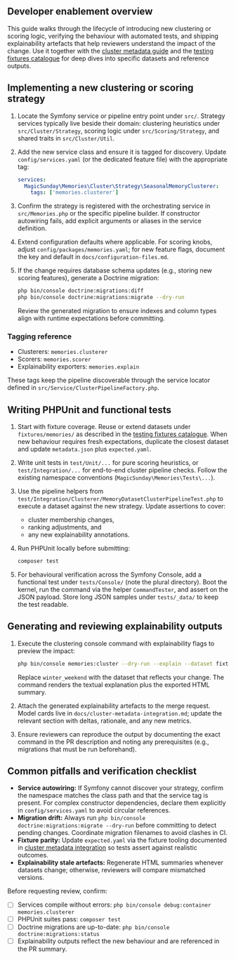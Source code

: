 ## Developer enablement overview

This guide walks through the lifecycle of introducing new clustering or scoring logic, verifying the behaviour with automated tests, and shipping explainability artefacts that help reviewers understand the impact of the change. Use it together with the [cluster metadata guide](./cluster-metadata.md) and the [testing fixtures catalogue](./testing-fixtures.md) for deep dives into specific datasets and reference outputs.

## Implementing a new clustering or scoring strategy

1. Locate the Symfony service or pipeline entry point under `src/`. Strategy services typically live beside their domain: clustering heuristics under `src/Cluster/Strategy`, scoring logic under `src/Scoring/Strategy`, and shared traits in `src/Cluster/Util`.
2. Add the new service class and ensure it is tagged for discovery. Update `config/services.yaml` (or the dedicated feature file) with the appropriate tag:

   ```yaml
   services:
     MagicSunday\Memories\Cluster\Strategy\SeasonalMemoryClusterer:
       tags: ['memories.clusterer']
   ```

3. Confirm the strategy is registered with the orchestrating service in `src/Memories.php` or the specific pipeline builder. If constructor autowiring fails, add explicit arguments or aliases in the service definition.
4. Extend configuration defaults where applicable. For scoring knobs, adjust `config/packages/memories.yaml`; for new feature flags, document the key and default in `docs/configuration-files.md`.
5. If the change requires database schema updates (e.g., storing new scoring features), generate a Doctrine migration:

   ```bash
   php bin/console doctrine:migrations:diff
   php bin/console doctrine:migrations:migrate --dry-run
   ```

   Review the generated migration to ensure indexes and column types align with runtime expectations before committing.

### Tagging reference

- Clusterers: `memories.clusterer`
- Scorers: `memories.scorer`
- Explainability exporters: `memories.explain`

These tags keep the pipeline discoverable through the service locator defined in `src/Service/ClusterPipelineFactory.php`.

## Writing PHPUnit and functional tests

1. Start with fixture coverage. Reuse or extend datasets under `fixtures/memories/` as described in the [testing fixtures catalogue](./testing-fixtures.md). When new behaviour requires fresh expectations, duplicate the closest dataset and update `metadata.json` plus `expected.yaml`.
2. Write unit tests in `test/Unit/...` for pure scoring heuristics, or `test/Integration/...` for end-to-end cluster pipeline checks. Follow the existing namespace conventions (`MagicSunday\Memories\Tests\...`).
3. Use the pipeline helpers from `test/Integration/Clusterer/MemoryDatasetClusterPipelineTest.php` to execute a dataset against the new strategy. Update assertions to cover:
   - cluster membership changes,
   - ranking adjustments, and
   - any new explainability annotations.
4. Run PHPUnit locally before submitting:

   ```bash
   composer test
   ```

5. For behavioural verification across the Symfony Console, add a functional test under `tests/Console/` (note the plural directory). Boot the kernel, run the command via the helper `CommandTester`, and assert on the JSON payload. Store long JSON samples under `tests/_data/` to keep the test readable.

## Generating and reviewing explainability outputs

1. Execute the clustering console command with explainability flags to preview the impact:

   ```bash
   php bin/console memories:cluster --dry-run --explain --dataset fixtures/memories/winter_weekend
   ```

   Replace `winter_weekend` with the dataset that reflects your change. The command renders the textual explanation plus the exported HTML summary.
2. Attach the generated explainability artefacts to the merge request. Model cards live in `docs/cluster-metadata-integration.md`; update the relevant section with deltas, rationale, and any new metrics.
3. Ensure reviewers can reproduce the output by documenting the exact command in the PR description and noting any prerequisites (e.g., migrations that must be run beforehand).

## Common pitfalls and verification checklist

- **Service autowiring:** If Symfony cannot discover your strategy, confirm the namespace matches the class path and that the service tag is present. For complex constructor dependencies, declare them explicitly in `config/services.yaml` to avoid circular references.
- **Migration drift:** Always run `php bin/console doctrine:migrations:migrate --dry-run` before committing to detect pending changes. Coordinate migration filenames to avoid clashes in CI.
- **Fixture parity:** Update `expected.yaml` via the fixture tooling documented in [cluster metadata integration](./cluster-metadata-integration.md) so tests assert against realistic outcomes.
- **Explainability stale artefacts:** Regenerate HTML summaries whenever datasets change; otherwise, reviewers will compare mismatched versions.

Before requesting review, confirm:

- [ ] Services compile without errors: `php bin/console debug:container memories.clusterer`
- [ ] PHPUnit suites pass: `composer test`
- [ ] Doctrine migrations are up-to-date: `php bin/console doctrine:migrations:status`
- [ ] Explainability outputs reflect the new behaviour and are referenced in the PR summary.
